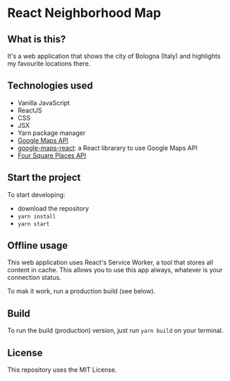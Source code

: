 # React Neighborhood Map

## What is this?  
It's a web application that shows the city of Bologna (Italy) and highlights my favourite locations there.

## Technologies used
* Vanilla JavaScript
* ReactJS
* CSS
* JSX
* Yarn package manager
* [Google Maps API](https://cloud.google.com/maps-platform/)
* [google-maps-react](https://github.com/fullstackreact/google-maps-react): a React librarary to use Google Maps API 
* [Four Square Places API](https://developer.foursquare.com/places-api)

## Start the project
To start developing:
* download the repository
* `yarn install`
* `yarn start`

## Offline usage
This web application uses React's Service Worker, a tool that stores all content in cache. This allows you to use this app always, whatever is your connection status.

To mak it work, run a production build (see below).

## Build
To run the build (production) version, just run `yarn build` on your terminal.

## License
This repository uses the MIT License.